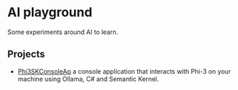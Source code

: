 # AI playground

Some experiments around AI to learn.

## Projects

* [Phi3SKConsoleAp]() a console application that interacts with Phi-3 on your machine using Ollama, C# and Semantic Kernel.